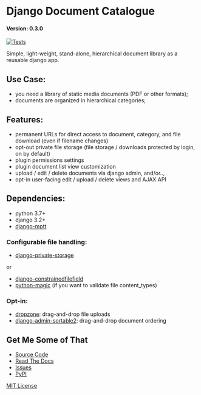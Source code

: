 # Django Document Catalogue
#### Version: 0.3.0

[![Tests](https://github.com/JacobTumak/django_document_catalogue/actions/workflows/pytest.yaml/badge.svg)](https://github.com/JacobTumak/django_document_catalogue/actions/workflows/pytest.yaml)

Simple, light-weight, stand-alone, hierarchical document library as a
reusable django app.

## Use Case:
 * you need a library of static media documents (PDF or other formats);
 * documents are organized in hierarchical categories;

## Features:
 * permanent URLs for direct access to document, category, and file download (even if filename changes)
 * opt-out private file storage (file storage / downloads protected by login, on by default)
 * plugin permissions settings
 * plugin document list view customization
 * upload / edit / delete documents via django admin, and/or..,
 * opt-in user-facing edit / upload / delete views and AJAX API

## Dependencies:
 * python 3.7+
 * django 3.2+
 * [django-mptt](https://django-mptt.readthedocs.io/en/latest/index.html)

### Configurable file handling:
 * [django-private-storage](https://pypi.org/project/django-private-storage/)

 or

 * [django-constrainedfilefield](https://github.com/mbourqui/django-constrainedfilefield)
 * [python-magic](https://github.com/ahupp/python-magic) (if you want to validate file content_types)

### Opt-in:
 * [dropzone](https://www.dropzonejs.com/): drag-and-drop file uploads
 * [django-admin-sortable2](https://django-admin-sortable2.readthedocs.io): drag-and-drop document ordering

## Get Me Some of That
* [Source Code](https://github.com/powderflask/django_document_catalogue)
* [Read The Docs](https://django-document-catalogue.readthedocs.io/en/latest/)
* [Issues](https://github.com/powderflask/django_document_catalogue/issues)
* [PyPI](https://pypi.org/project/django-document-catalogue)

[MIT License](https://github.com/powderflask/django_document_catalogue/blob/master/LICENSE)